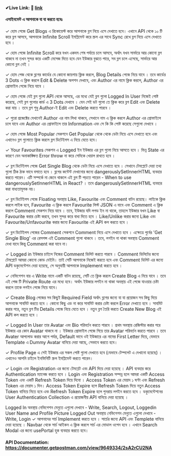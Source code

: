 
#### ✔Live Link: 🎈 <a href="https://662cb448cd933ba38b0a3de8--cosmic-profiterole-c1eaa5.netlify.app/" target="_blank">link</a>

#### এসাইনমেন্ট এ আপনাকে যা যা করতে হবেঃ
✓ হোম পেজে Get Blogs এ রিকোয়েস্ট করে আপনাকে ব্লগ নিয়ে এসে দেখাতে হবে। এখানে API থেকে ১০ টি করে ব্লগ আসবে, আপনাকে Infinite Scroll ইমপ্লিমেন্ট করে স্ক্রল এর সাথে Sync রেখে ব্লগ নিয়ে এসে দেখাতে হবে ।

✓ হোম পেজে Infinite Scroll করে যখন একদম শেষ পর্যায়ে চলে আসবে, অর্থাৎ যখন সার্ভারে আর কোনো ব্লগ থাকবে না তখন সুন্দর করে একটি মেসেজ দিতে হবে যেন ইউজার বুঝতে পারে, সব ব্লগ চলে এসেছে, সার্ভারে আর কোনো ব্লগ নেই ।

✓ হোম পেজ থেকে ব্লগের কার্ডের যে কোনো জায়গায় ক্লিক করলে, Blog Details পেজে নিয়ে যাবে । তবে কার্ডের 3 Dots এ ক্লিক করলে Edit & Delete অপশন দেখাবে, এবং Author এর নামে ক্লিক করলে, Author এর প্রোফাইল পেজে নিয়ে যাবে ।

✓ হোম পেজে যেই ব্লগ গুলো API থেকে আসছে, এর মধ্যে যেই ব্লগ গুলো Logged In User নিজেই পোষ্ট করেছে, সেই ব্লগ গুলোর কার্ড এ 3 Dots দেখাবে । যেন সেই ডট গুলো তে ক্লিক করে ব্লগ Edit এবং Delete করা যায় । তবে ব্লগ শুধু Author-ই Edit এবং Delete করতে পারবে ।

✓ পুরো প্রজেক্টের যেখানেই Author এর নাম লিখা থাকবে, সেখানে নাম এ ক্লিক করলে Author এর প্রোফাইলে চলে যাবে এবং Author এর প্রোফাইলে তার Information এবং সে কি কি পোষ্ট করেছে সেগুলো দেখাবে ।

✓ হোম পেজে Most Popular সেকশনে Get Popular থেকে থেকে ডেটা নিয়ে এসে দেখাতে হবে এবং এখানেও ব্লগ গুলোতে ক্লিক করলে ব্লগ ডিটেইলস এ নিয়ে যেতে হবে।

✓ Your Favourites সেকশন এ Logged ইন ইউজার এর ব্লগ গুলো নিয়ে আসতে হবে । ভিন্ন State এর কারণে যেন অনাকাঙ্ক্ষিত Error throw না করে সেদিকে খেয়াল রাখতে হবে ।

✓ ব্লগ ডিটেইলস পেজে Get Single Blog থেকে ডেটা নিয়ে এসে দেখাতে হবে । সেখানে টেমপ্লেটে দেয়া তথ্য গুলো ঠিক ঠাক ভাবে বসাতে হবে । ব্লগের কন্টেন্ট দেখানোর জন্যে dangerouslySetInnerHTML ব্যবহার করতে পারেন। এটি সম্পর্কে না জেনে থাকলে এই ব্লগ টি পড়তে পারেন - When to use dangerouslySetInnerHTML in React? । তবে dangerouslySetInnerHTML ব্যবহার করা বাধ্যতামূলক নয়।

✓ ব্লগ ডিটেইলস পেজে Floating অবস্থায় Like, Favourite এবং Comment বাটন রয়েছে। লাইকে ক্লিক করলে লাইক হবে, Favourite এ ক্লিক করলে Favourite লিস্ট JSON এ যাবে এবং Comment এ ক্লিক করলে Comment সেকশন নিয়ে যাবে । তবে, ইউজার যদি লগড ইন না থাকে, তাহলে ইউজার যখন Like বা Favourite করার চেষ্টা করবে, তখন সুন্দর করে বাধা দিতে হবে । Like/Unlike করার জন্যে Like এবং Favourite/Unfavourite করার জন্যে Favourite এই API কল করতে হবে ।

✓ ব্লগ ডিটেইলস পেজের Comment সেকশনে Comment নিয়ে এসে দেখাতে হবে । এক্ষেত্রে পুর্বের 'Get Single Blog' এর রেসপন্স এই Comment গুলো থাকবে । তবে, লগইন না থাকা অবস্থায় Comment দেখা যাবে কিন্তু Comment করা যাবে না।

✓ Logged in ইউজার চাইলে নিজের Comment ডিলিট করতে পারবে । Comment ডিলিটের জন্যে টেমপ্লেটে আমরা কোনো কোড দেইনি। তাই সেটি আপনাকে নিজেই করতে হবে এবং Comment ডিলিট এর জন্যে API ডকুমেন্টেশন দেয়া হয়েছে, সে অনুযায়ী আপনাকে Implement করতে হবে ।

✓ নেভিগেশন বার এ Write নামে একটি বাটন রয়েছে, সেটি তে ক্লিক করলে Create Blog এ নিয়ে যাবে । তবে এই পেজ টি Private Route এর মধ্যে হবে। অর্থাৎ ইউজার লগইন না থাকা অবস্থায় এই পেজে যাওয়ার চেষ্টা করলে তাকে লগইন পেজে নিয়ে যাবে।

✓ Create Blog পেজের সব কিছুই Required Field অর্থাৎ ব্লগের জন্যে যা যা প্রয়োজন সব কিছু দিয়ে আপনাকে সাবমিট করতে হবে । কোনো কিছু এড না করে সাবমিট করার চেষ্টা করলে Error দেখাতে হবে । সাবমিট করার পরে, নতুন ব্লগ টির Details পেজে নিয়ে যেতে হবে । নতুন ব্লগ তৈরি করতে Create New Blog এই API কল করতে হবে ।

✓ Logged In User তার Avatar এবং Bio পরিবর্তন করতে পারবে । প্রথম অবস্থায় রেজিস্টার করার পরে ইউজার এর কোন Avatar থাকবে না । ইউজার প্রোফাইল পেজে গিয়ে তার Avatar পরিবর্তন করতে পারবে । তবে Avater আপলোড করার আগে পর্যন্ত, Default ভাবে ওই ইউজারে এর নামের First Letter দিয়ে, যেভাবে Template এ Dummy Avatar বানিয়ে দেয়া আছে, সেভাবে করতে হবে।

✓ Profile Page এ সেই ইউজার এর সকল পোষ্ট গুলো দেখাতে হবে (যেভাবে টেম্পলেট এ দেখানো হয়েছে) । এখানেও আপনি চাইলে ইনফিনিটি স্ক্রল ইমপ্লিমেন্ট করতে পারেন।

✓ Login এবং Registration এর জন্যে টেমপ্লেট এবং API দিয়ে দেয়া হয়েছে । API ব্যবহার করে Authentication ম্যানেজ করতে হবে । Login এবং Registration সম্পন্ন হলে আমরা একটি Access Token এবং একটি Refresh Token দিয়ে দিবো । Access Token এর মেয়াদ ১ ঘণ্টা এবং Refresh Token এর মেয়াদ ১ দিন। Access Token Expire হলে Refresh Token দিয়ে নতুন Access Token বানিয়ে নিতে হবে এবং Refresh Token Expire হলে পুনরায় লগইন করতে হবে । ডকুমেন্টেশনের User Authentication Collection এ প্রয়োজনীয় API বানিয়ে দেয়া হয়েছে ।

Logged In অবস্থায় নেভিগেশন মেনুতে এগুলো দেখাবে - Write, Search, Logout, Loggedin User Name and Profile Picture
Logged Out অবস্থায় নেভিগেশন মেনুতে এগুলো দেখাবে - Write, Login
✓ আপনাদের সার্চ Implement করতে হবে । সার্চের জন্যে API এবং Templete বানিয়ে দেয়া হয়েছে । Navbar থেকে সার্চ আইকন এ ক্লিক করলে সার্চ এর মোডাল ওপেন হবে । এখানে Search Modal এর জন্যে usePortal হুক ব্যবহার করতে হবে।

#### API Documentation: https://documenter.getpostman.com/view/9649334/2sA2rCU2NA
